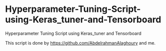 # Hyperparameter-Tuning-Script-using-Keras_tuner-and-Tensorboard
Hyperparameter Tuning Script using Keras_tuner and Tensorboard

This script is done by https://github.com/AbdelrahmanAlaghoury and me.
